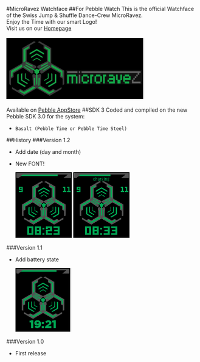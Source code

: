 #MicroRavez Watchface
##For Pebble Watch
This is the official Watchface of the Swiss Jump & Shuffle Dance-Crew MicroRavez.</br >
Enjoy the Time with our smart Logo!</br >
Visit us on our [Homepage](microravez.ch)</br >
</br >
![Watchface](Screenshots/Banner.png)</br ></br >
Available on [Pebble AppStore](https://apps.getpebble.com/applications/55bb0551e54d9fc375000018)
##SDK 3
Coded and compiled on the new Pebble SDK 3.0 for the system:

* `Basalt (Pebble Time or Pebble Time Steel)`

##History
###Version 1.2
* Add date (day and month)
* New FONT!

  ![Watchface](Screenshots/LogoV1.2.png)
  ![Watchface](Screenshots/LogoV1.2b.png)

###Version 1.1

* Add battery state

  ![Watchface](Screenshots/LogoV1.1.png)

###Version 1.0

* First release